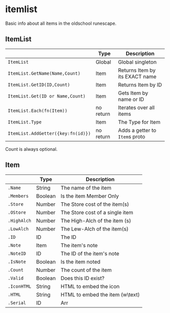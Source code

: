 itemlist
========
Basic info about all items in the oldschool runescape.

ItemList
--------
|                                   | Type            | Description                    |
|-----------------------------------|-----------------|--------------------------------|
| `ItemList`                        | Global          | Global singleton               |
| `ItemList.GetName(Name,Count)`    | Item            | Returns Item by its EXACT name |
| `ItemList.GetID(ID,Count)`        | Item            | Returns Item by ID             |
| `ItemList.Get(ID or Name,Count)`  | Item            | Gets Item by name or ID        |
| `ItemList.Each(fn(Item))`         | no return       | Iterates over all items        |
| `ItemList.Type`                   | Item            | The Type for Item              |
| `ItemList.AddGetter({key:fn(id)})`| no return       | Adds a getter to `Item`s proto |

Count is always optional.

Item
----
|            | Type   | Description                     |
|------------|--------|---------------------------------|
|`.Name`     | String | The name of the item            |
|`.Members`  | Boolean| Is the item Member Only         |
|`.Store`    | Number | The Store cost of the item(s)   |
|`.OStore`   | Number | The Store cost of a single item |
|`.HighAlch` | Number | The High-Alch of the item (s)   |
|`.LowAlch`  | Number | The Lew-Alch of the item(s)     |
|`.ID`       | ID     | The ID                          |
|`.Note`     | Item   | The item's note                 |
|`.NoteID`   | ID     | The ID of the item's note       |
|`.IsNote`   | Boolean| Is the item noted               |
|`.Count`    | Number | The count of the item           |
|`.Valid`    | Boolean| Does this ID exist?             |
|`.IconHTML` | String | HTML to embed the icon          |
|`.HTML`     | String | HTML to embed the item (w\text) |
|`.Serial`   | ID|Arr | [ID,Count] or ID                |